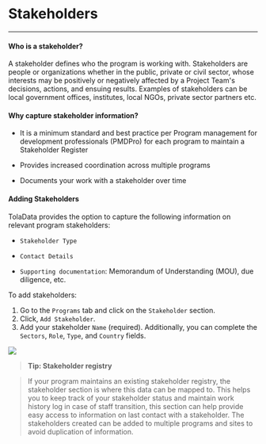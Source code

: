 # Stakeholders

---

#### Who is a stakeholder?

A stakeholder defines who the program is working with. Stakeholders are people or organizations whether in the public, private or civil sector, whose interests may be positively or negatively affected by a Project Team's decisions, actions, and ensuing results. Examples of stakeholders can be local government offices, institutes, local NGOs, private sector partners etc.

#### Why capture stakeholder information?

* It is a minimum standard and best practice per Program management for development professionals \(PMDPro\) for each program to maintain a Stakeholder Register

* Provides increased coordination across multiple programs

* Documents your work with a stakeholder over time

#### Adding Stakeholders

TolaData provides the option to capture the following information on relevant program stakeholders:

* `Stakeholder Type`

* `Contact Details`

* `Supporting documentation`: Memorandum of Understanding \(MOU\), due diligence, etc.

To add stakeholders:

1. Go to the `Programs` tab and click on the `Stakeholder` section.
2. Click, `Add Stakeholder`.
3. Add your stakeholder `Name` (required). Additionally, you can complete the `Sectors`, `Role`, `Type`, and `Country` fields.

![](https://lh4.googleusercontent.com/dzpRUgUg291pH6he-W6mzw5tli9fd0ttl9gj3fOJgyp7qnn39Uy6ne5XGPki5QQTejNXuyswTgtxW1lqNu7ZalmOmocMiV7l8Xg0kt5rxydlvkNukTy65WIRpxes8sxWhm2YMwsU)

> **Tip: Stakeholder registry**

> If your program maintains an existing stakeholder registry, the stakeholder section is where this data can be mapped to. This helps you to keep track of your stakeholder status and maintain work history log in case of staff transition, this section can help provide easy access to information on last contact with a stakeholder. The stakeholders created can be added to multiple programs and sites to avoid duplication of information.

